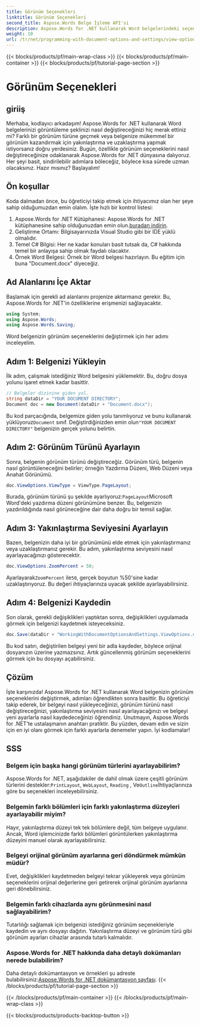 ```yaml
---
title: Görünüm Seçenekleri
linktitle: Görünüm Seçenekleri
second_title: Aspose.Words Belge İşleme API'si
description: Aspose.Words for .NET kullanarak Word belgelerindeki seçenekleri nasıl görüntüleyeceğinizi öğrenin. Bu kılavuz, görünüm türlerini ayarlamayı, yakınlaştırma düzeylerini ayarlamayı ve belgenizi kaydetmeyi kapsar.
weight: 10
url: /tr/net/programming-with-document-options-and-settings/view-options/
---
```


{{< blocks/products/pf/main-wrap-class >}}
{{< blocks/products/pf/main-container >}}
{{< blocks/products/pf/tutorial-page-section >}}

# Görünüm Seçenekleri

## giriiş

Merhaba, kodlayıcı arkadaşım! Aspose.Words for .NET kullanarak Word belgelerinizi görüntüleme şeklinizi nasıl değiştireceğinizi hiç merak ettiniz mi? Farklı bir görünüm türüne geçmek veya belgenize mükemmel bir görünüm kazandırmak için yakınlaştırma ve uzaklaştırma yapmak istiyorsanız doğru yerdesiniz. Bugün, özellikle görünüm seçeneklerini nasıl değiştireceğinize odaklanarak Aspose.Words for .NET dünyasına dalıyoruz. Her şeyi basit, sindirilebilir adımlara böleceğiz, böylece kısa sürede uzman olacaksınız. Hazır mısınız? Başlayalım!

## Ön koşullar

Koda dalmadan önce, bu öğreticiyi takip etmek için ihtiyacımız olan her şeye sahip olduğumuzdan emin olalım. İşte hızlı bir kontrol listesi:

1.  Aspose.Words for .NET Kütüphanesi: Aspose.Words for .NET kütüphanesine sahip olduğunuzdan emin olun.[buradan indirin](https://releases.aspose.com/words/net/).
2. Geliştirme Ortamı: Bilgisayarınızda Visual Studio gibi bir IDE yüklü olmalıdır.
3. Temel C# Bilgisi: Her ne kadar konuları basit tutsak da, C# hakkında temel bir anlayışa sahip olmak faydalı olacaktır.
4. Örnek Word Belgesi: Örnek bir Word belgesi hazırlayın. Bu eğitim için buna "Document.docx" diyeceğiz.

## Ad Alanlarını İçe Aktar

Başlamak için gerekli ad alanlarını projenize aktarmanız gerekir. Bu, Aspose.Words for .NET'in özelliklerine erişmenizi sağlayacaktır.

```csharp
using System;
using Aspose.Words;
using Aspose.Words.Saving;
```

Word belgenizin görünüm seçeneklerini değiştirmek için her adımı inceleyelim.

## Adım 1: Belgenizi Yükleyin

İlk adım, çalışmak istediğiniz Word belgesini yüklemektir. Bu, doğru dosya yolunu işaret etmek kadar basittir.

```csharp
// Belgeler dizinine giden yol.
string dataDir = "YOUR DOCUMENT DIRECTORY";
Document doc = new Document(dataDir + "Document.docx");
```

 Bu kod parçacığında, belgemize giden yolu tanımlıyoruz ve bunu kullanarak yüklüyoruz`Document` sınıf. Değiştirdiğinizden emin olun`"YOUR DOCUMENT DIRECTORY"` belgenizin gerçek yolunu belirtin.

## Adım 2: Görünüm Türünü Ayarlayın

Sonra, belgenin görünüm türünü değiştireceğiz. Görünüm türü, belgenin nasıl görüntüleneceğini belirler; örneğin Yazdırma Düzeni, Web Düzeni veya Anahat Görünümü.

```csharp
doc.ViewOptions.ViewType = ViewType.PageLayout;
```

 Burada, görünüm türünü şu şekilde ayarlıyoruz:`PageLayout`Microsoft Word'deki yazdırma düzeni görünümüne benzer. Bu, belgenizin yazdırıldığında nasıl görüneceğine dair daha doğru bir temsil sağlar.

## Adım 3: Yakınlaştırma Seviyesini Ayarlayın

Bazen, belgenizin daha iyi bir görünümünü elde etmek için yakınlaştırmanız veya uzaklaştırmanız gerekir. Bu adım, yakınlaştırma seviyesini nasıl ayarlayacağınızı gösterecektir.

```csharp
doc.ViewOptions.ZoomPercent = 50;
```

 Ayarlayarak`ZoomPercent` ile`50`, gerçek boyutun %50'sine kadar uzaklaştırıyoruz. Bu değeri ihtiyaçlarınıza uyacak şekilde ayarlayabilirsiniz.

## Adım 4: Belgenizi Kaydedin

Son olarak, gerekli değişiklikleri yaptıktan sonra, değişiklikleri uygulamada görmek için belgenizi kaydetmek isteyeceksiniz.

```csharp
doc.Save(dataDir + "WorkingWithDocumentOptionsAndSettings.ViewOptions.docx");
```

Bu kod satırı, değiştirilen belgeyi yeni bir adla kaydeder, böylece orijinal dosyanızın üzerine yazmazsınız. Artık güncellenmiş görünüm seçeneklerini görmek için bu dosyayı açabilirsiniz.

## Çözüm

İşte karşınızda! Aspose.Words for .NET kullanarak Word belgenizin görünüm seçeneklerini değiştirmek, adımları öğrendikten sonra basittir. Bu öğreticiyi takip ederek, bir belgeyi nasıl yükleyeceğinizi, görünüm türünü nasıl değiştireceğinizi, yakınlaştırma seviyesini nasıl ayarlayacağınızı ve belgeyi yeni ayarlarla nasıl kaydedeceğinizi öğrendiniz. Unutmayın, Aspose.Words for .NET'te ustalaşmanın anahtarı pratiktir. Bu yüzden, devam edin ve sizin için en iyi olanı görmek için farklı ayarlarla denemeler yapın. İyi kodlamalar!

## SSS

### Belgem için başka hangi görünüm türlerini ayarlayabilirim?

 Aspose.Words for .NET, aşağıdakiler de dahil olmak üzere çeşitli görünüm türlerini destekler:`PrintLayout`, `WebLayout`, `Reading` , Ve`Outline`İhtiyaçlarınıza göre bu seçenekleri inceleyebilirsiniz.

### Belgemin farklı bölümleri için farklı yakınlaştırma düzeyleri ayarlayabilir miyim?

Hayır, yakınlaştırma düzeyi tek tek bölümlere değil, tüm belgeye uygulanır. Ancak, Word işlemcinizde farklı bölümleri görüntülerken yakınlaştırma düzeyini manuel olarak ayarlayabilirsiniz.

### Belgeyi orijinal görünüm ayarlarına geri döndürmek mümkün müdür?

Evet, değişiklikleri kaydetmeden belgeyi tekrar yükleyerek veya görünüm seçeneklerini orijinal değerlerine geri getirerek orijinal görünüm ayarlarına geri dönebilirsiniz.

### Belgemin farklı cihazlarda aynı görünmesini nasıl sağlayabilirim?

Tutarlılığı sağlamak için belgenizi istediğiniz görünüm seçenekleriyle kaydedin ve aynı dosyayı dağıtın. Yakınlaştırma düzeyi ve görünüm türü gibi görünüm ayarları cihazlar arasında tutarlı kalmalıdır.

### Aspose.Words for .NET hakkında daha detaylı dokümanları nerede bulabilirim?

 Daha detaylı dokümantasyon ve örnekleri şu adreste bulabilirsiniz:[Aspose.Words for .NET dokümantasyon sayfası](https://reference.aspose.com/words/net/).
{{< /blocks/products/pf/tutorial-page-section >}}

{{< /blocks/products/pf/main-container >}}
{{< /blocks/products/pf/main-wrap-class >}}

{{< blocks/products/products-backtop-button >}}
